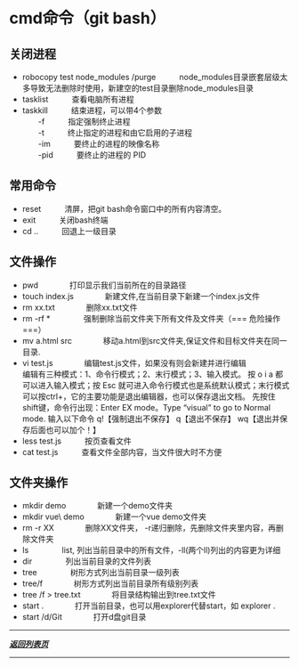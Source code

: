 # cmd命令（git bash）

## 关闭进程

- robocopy  test  node_modules  /purge　　　node_modules目录嵌套层级太多导致无法删除时使用，新建空的test目录删除node_modules目录
- tasklist　　　查看电脑所有进程
- taskkill　　　结束进程，可以带4个参数  
　　-f　　　指定强制终止进程  
　　-t　　　终止指定的进程和由它启用的子进程  
　　-im　　　要终止的进程的映像名称  
　　-pid　　　要终止的进程的 PID

## 常用命令

- reset　　　清屏，把git bash命令窗口中的所有内容清空。
- exit　　　关闭bash终端
- cd ..　　　回退上一级目录

## 文件操作

- pwd　　　　打印显示我们当前所在的目录路径
- touch index.js　　　　新建文件,在当前目录下新建一个index.js文件
- rm xx.txt　　　　删除xx.txt文件
- rm -rf * 　　　　强制删除当前文件夹下所有文件及文件夹（=== 危险操作 ===）
- mv a.html src　　　　移动a.html到src文件夹,保证文件和目标文件夹在同一目录.
- vi test.js　　　　编辑test.js文件，如果没有则会新建并进行编辑  
编辑有三种模式：1、命令行模式；2、末行模式；3、输入模式。
按 o  i  a 都可以进入输入模式；按 Esc 就可进入命令行模式也是系统默认模式；末行模式可以按ctrl+，它的主要功能是退出编辑器，也可以保存退出文档。
先按住shift键，命令行出现：Enter EX mode。Type “visual” to go to Normal mode. 输入以下命令
q!【强制退出不保存】 q【退出不保存】 wq【退出并保存后面也可以加个！】
- less test.js　　　按页查看文件
- cat test.js　　　查看文件全部内容，当文件很大时不方便

## 文件夹操作

- mkdir demo　　　　新建一个demo文件夹
- mkdir vue\ demo　　　　新建一个vue demo文件夹
- rm -r XX　　　　删除XX文件夹， -r递归删除，先删除文件夹里内容，再删除文件夹
- ls   　　　　list, 列出当前目录中的所有文件，-ll(两个ll)列出的内容更为详细
- dir  　　　　列出当前目录的文件列表
- tree 　　　　树形方式列出当前目录一级列表
- tree/f　　　　树形方式列出当前目录所有级别列表
- tree /f > tree.txt　　　　将目录结构输出到tree.txt文件
- start .　　　　打开当前目录，也可以用explorer代替start，如 explorer .
- start /d/Git　　　　打开d盘git目录

_________
***[返回列表页](https://github.com/Marilynlee/blog)***
_________
